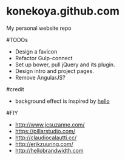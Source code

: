 # konekoya.github.com
My personal website repo

#TODOs
- Design a favicon
- Refactor Gulp-connect
- Set up bower, pull jQuery and its plugin.
- Design intro and project pages.
- Remove AngularJS?

#credit
- background effect is inspired by [hello](http://jlord.us/hello/)


#FIY
- http://www.jcsuzanne.com/
- https://pillarstudio.com/
- http://claudiocalautti.cc/
- http://erikzuuring.com/
- http://hellobrandwidth.com
